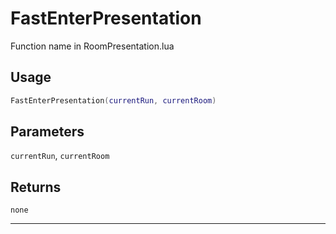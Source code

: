 # FastEnterPresentation
Function name in RoomPresentation.lua
## Usage
```lua
FastEnterPresentation(currentRun, currentRoom)
```
## Parameters
`currentRun`, `currentRoom`
## Returns
`none`

---